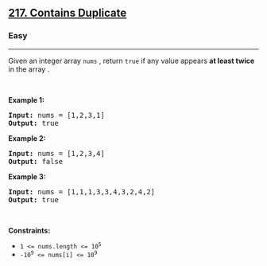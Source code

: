 <h2><a href="https://leetcode.com/problems/find-minimum-in-rotated-sorted-array/">217. Contains Duplicate</a></h2><h3>Easy</h3><hr><div><p>Given an integer array <code>nums</code> , return <code>true</code> if any value appears <strong>at least twice</strong> in the array .

<p>&nbsp;</p>
<p><strong>Example 1:</strong></p>

<pre><strong>Input:</strong> nums = [1,2,3,1]
<strong>Output:</strong> true
</pre>

<p><strong>Example 2:</strong></p>

<pre><strong>Input:</strong> nums = [1,2,3,4]
<strong>Output:</strong> false
</pre>

<p><strong>Example 3:</strong></p>

<pre><strong>Input:</strong> nums = [1,1,1,3,3,4,3,2,4,2]
<strong>Output:</strong> true
</pre>

<p>&nbsp;</p>
<p><strong>Constraints:</strong></p>

<ul>
  <li><code>1 <= nums.length <= 10<sup>5</sup></code></li>
  <li><code>-10<sup>9</sup> <= nums[i] <= 10<sup>9</sup></code></li>
</ul>
</div>
